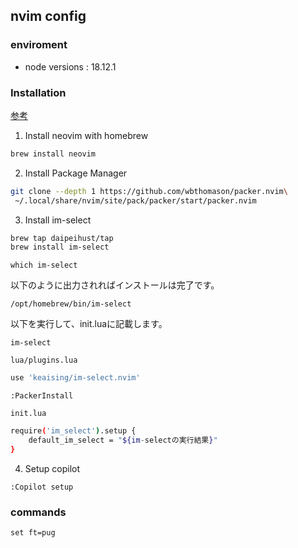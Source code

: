 ## nvim config

### enviroment
- node versions : 18.12.1

### Installation
[参考](https://namileriblog.com/mac/neovim/)

1. Install neovim with homebrew
```bash
brew install neovim
```
2. Install Package Manager
```bash
git clone --depth 1 https://github.com/wbthomason/packer.nvim\
 ~/.local/share/nvim/site/pack/packer/start/packer.nvim
```
3. Install im-select

```bash
brew tap daipeihust/tap
brew install im-select
```

```
which im-select
```

以下のように出力されればインストールは完了です。
```
/opt/homebrew/bin/im-select

```

以下を実行して、init.luaに記載します。
```
im-select

```

`lua/plugins.lua`
```lua
use 'keaising/im-select.nvim'
```

```commands
:PackerInstall
```

`init.lua`
```bash
require('im_select').setup {
    default_im_select = "${im-selectの実行結果}"
}
```


4. Setup copilot
```
:Copilot setup
```

### commands
```
set ft=pug
```

